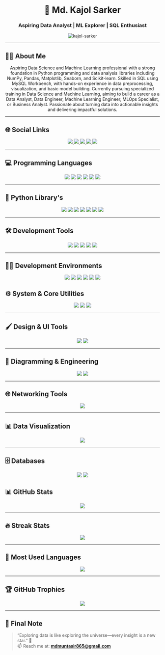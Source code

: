 <h1 align="center">🚀 Md. Kajol Sarker</h1>
<h3 align="center">Aspiring Data Analyst | ML Explorer | SQL Enthusiast</h3>

<p align="center">
  <img src="https://komarev.com/ghpvc/?username=kajol-sarker&label=Profile%20views&color=blueviolet&style=flat-square" alt="kajol-sarker" />
</p>

---

## 👨‍💼 About Me

<p align="center">
Aspiring Data Science and Machine Learning professional with a strong foundation in Python programming and data analysis libraries including NumPy, Pandas, Matplotlib, Seaborn, and Scikit-learn. Skilled in SQL using MySQL Workbench, with hands-on experience in data preprocessing, visualization, and basic model building. Currently pursuing specialized training in Data Science and Machine Learning, aiming to build a career as a Data Analyst, Data Engineer, Machine Learning Engineer, MLOps Specialist, or Business Analyst. Passionate about turning data into actionable insights and delivering impactful solutions.
</p>

---

## 🌐 Social Links

<div align="center">
  <a href="https://www.linkedin.com/in/kajol-sarker/" target="_blank">
    <img src="https://img.shields.io/badge/-LinkedIn-0077B5?style=for-the-badge&logo=linkedin&logoColor=white" />
  </a>
  <a href="https://codeforces.com/profile/kajol012" target="_blank">
    <img src="https://img.shields.io/badge/-Codeforces-1F8ACB?style=for-the-badge&logo=codeforces&logoColor=white" />
  </a>
  <a href="https://codepen.io/kajol-sarker" target="_blank">
    <img src="https://img.shields.io/badge/-Codepen-000000?style=for-the-badge&logo=codepen&logoColor=white" />
  </a>
  <a href="https://www.facebook.com/ka.ja.la.661347" target="_blank">
    <img src="https://img.shields.io/badge/-Facebook-1877F2?style=for-the-badge&logo=facebook&logoColor=white" />
  </a>
  <a href="https://www.instagram.com/qalbi.kaju" target="_blank">
    <img src="https://img.shields.io/badge/-Instagram-E4405F?style=for-the-badge&logo=instagram&logoColor=white" />
  </a>
</div>


---

## 💻 Programming Languages

<div align="center">
  <img src="https://img.shields.io/badge/C-00599C?style=for-the-badge&logo=c&logoColor=white" />
  <img src="https://img.shields.io/badge/Java-007396?style=for-the-badge&logo=java&logoColor=white" />
  <img src="https://img.shields.io/badge/Python-3776AB?style=for-the-badge&logo=python&logoColor=white" />
  <img src="https://img.shields.io/badge/SQL-4479A1?style=for-the-badge&logo=mysql&logoColor=white" />
  <img src="https://img.shields.io/badge/HTML5-E34F26?style=for-the-badge&logo=html5&logoColor=white" />
  <img src="https://img.shields.io/badge/CSS3-1572B6?style=for-the-badge&logo=css3&logoColor=white" />
</div>

---

## 🤖 Python Library's

<div align="center">
  <img src="https://img.shields.io/badge/Numpy-013243?style=for-the-badge&logo=numpy&logoColor=white" />
  <img src="https://img.shields.io/badge/Pandas-150458?style=for-the-badge&logo=pandas&logoColor=white" />
  <img src="https://img.shields.io/badge/Seaborn-2E4053?style=for-the-badge&logo=python&logoColor=white" />
  <img src="https://img.shields.io/badge/Scikit--Learn-F7931E?style=for-the-badge&logo=scikit-learn&logoColor=white" />
  <img src="https://img.shields.io/badge/TensorFlow-FF6F00?style=for-the-badge&logo=tensorflow&logoColor=white" />
  <img src="https://img.shields.io/badge/PyTorch-EE4C2C?style=for-the-badge&logo=pytorch&logoColor=white" />
  <img src="https://img.shields.io/badge/OpenCV-5C3EE8?style=for-the-badge&logo=opencv&logoColor=white" />
</div>

---


## 🛠️ Development Tools

<div align="center">
  <img src="https://img.shields.io/badge/VSCode-007ACC?style=for-the-badge&logo=visual-studio-code&logoColor=white" />
  <img src="https://img.shields.io/badge/Jupyter-F37626?style=for-the-badge&logo=jupyter&logoColor=white" />
  <img src="https://img.shields.io/badge/MySQL%20Workbench-4479A1?style=for-the-badge&logo=mysql&logoColor=white" />
  <img src="https://img.shields.io/badge/XAMPP-FB7A24?style=for-the-badge&logo=xampp&logoColor=white" />
  <img src="https://img.shields.io/badge/Localhost-000000?style=for-the-badge&logo=apache&logoColor=white" />
</div>

---

## 🧑‍💻 Development Environments

<div align="center">
  <img src="https://img.shields.io/badge/VSCode-007ACC?style=for-the-badge&logo=visual-studio-code&logoColor=white" />
  <img src="https://img.shields.io/badge/NetBeans-1B6AC6?style=for-the-badge&logo=apache-netbeans-ide&logoColor=white" />
  <img src="https://img.shields.io/badge/Code::Blocks-000000?style=for-the-badge&logo=codeblocks&logoColor=white" />
  <img src="https://img.shields.io/badge/IntelliJ-000000?style=for-the-badge&logo=intellij-idea&logoColor=white" />
  <img src="https://img.shields.io/badge/Eclipse-2C2255?style=for-the-badge&logo=eclipse&logoColor=white" />
  <img src="https://img.shields.io/badge/PyCharm-1D7C8A?style=for-the-badge&logo=pycharm&logoColor=white" />
</div>


## ⚙️ System & Core Utilities

<div align="center">
  <img src="https://img.shields.io/badge/Git-F05032?style=for-the-badge&logo=git&logoColor=white" />
  <img src="https://img.shields.io/badge/Linux-FCC624?style=for-the-badge&logo=linux&logoColor=black" />
  <img src="https://img.shields.io/badge/Arduino-00979D?style=for-the-badge&logo=arduino&logoColor=white" />
</div>

---

## 🖌️ Design & UI Tools

<div align="center">
  <img src="https://img.shields.io/badge/Figma-F24E1E?style=for-the-badge&logo=figma&logoColor=white" />
  <img src="https://img.shields.io/badge/Canva-00C4CC?style=for-the-badge&logo=canva&logoColor=white" />
</div>

---

## 🧠 Diagramming & Engineering

<div align="center">
  <img src="https://img.shields.io/badge/Draw.io-FEA500?style=for-the-badge&logo=diagrams.net&logoColor=white" />
  <img src="https://img.shields.io/badge/AutoCAD-EF3B24?style=for-the-badge&logo=autodesk&logoColor=white" />
</div>

---

## 🌐 Networking Tools

<div align="center">
  <img src="https://img.shields.io/badge/Cisco%20Packet%20Tracer-1D63ED?style=for-the-badge&logo=cisco&logoColor=white" />
</div>

---

## 📊 Data Visualization

<div align="center">
  <img src="https://img.shields.io/badge/Power%20BI-F2C811?style=for-the-badge&logo=powerbi&logoColor=black" />
</div>

---


## 🗄️ Databases

<div align="center">
  <img src="https://img.shields.io/badge/Oracle-F80000?style=for-the-badge&logo=oracle&logoColor=white" />
  <img src="https://img.shields.io/badge/MySQL-4479A1?style=for-the-badge&logo=mysql&logoColor=white" />
</div>



## 📊 GitHub Stats

<p align="center">
  <img src="https://github-readme-stats.vercel.app/api?username=kajol-sarker&show_icons=true&theme=merko" />
</p>

---

## 🔥 Streak Stats

<p align="center">
  <img src="https://github-readme-streak-stats.herokuapp.com/?user=kajol-sarker&theme=merko" />
</p>

---

## 🧮 Most Used Languages

<p align="center">
  <img src="https://github-readme-stats.vercel.app/api/top-langs/?username=kajol-sarker&layout=compact&theme=merko" />
</p>

---

## 🏆 GitHub Trophies

<p align="center">
  <img src="https://github-profile-trophy.vercel.app/?username=kajol-sarker&theme=darkhub" />
</p>

---

## 🎯 Final Note

> “Exploring data is like exploring the universe—every insight is a new star.” 🌌  
> 📫 Reach me at: **mdmuntasir865@gmail.com**
